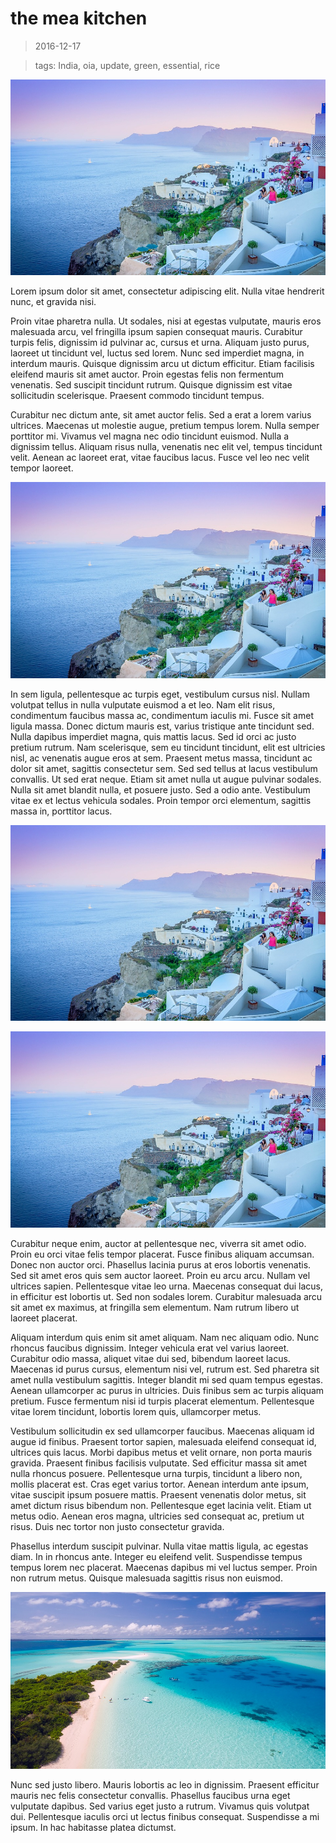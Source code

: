 the mea kitchen
====

> 2016-12-17

> tags: India, oia, update, green, essential, rice

![oia](./oia.jpg)

Lorem ipsum dolor sit amet, consectetur adipiscing elit. Nulla vitae hendrerit nunc, et gravida nisi.


Proin vitae pharetra nulla. Ut sodales, nisi at egestas vulputate, mauris eros malesuada arcu, vel fringilla ipsum sapien consequat mauris. Curabitur turpis felis, dignissim id pulvinar ac, cursus et urna. Aliquam justo purus, laoreet ut tincidunt vel, luctus sed lorem. Nunc sed imperdiet magna, in interdum mauris. Quisque dignissim arcu ut dictum efficitur. Etiam facilisis eleifend mauris sit amet auctor. Proin egestas felis non fermentum venenatis. Sed suscipit tincidunt rutrum. Quisque dignissim est vitae sollicitudin scelerisque. Praesent commodo tincidunt tempus.

Curabitur nec dictum ante, sit amet auctor felis. Sed a erat a lorem varius ultrices. Maecenas ut molestie augue, pretium tempus lorem. Nulla semper porttitor mi. Vivamus vel magna nec odio tincidunt euismod. Nulla a dignissim tellus. Aliquam risus nulla, venenatis nec elit vel, tempus tincidunt velit. Aenean ac laoreet erat, vitae faucibus lacus. Fusce vel leo nec velit tempor laoreet.

![oia](./oia.jpg)

In sem ligula, pellentesque ac turpis eget, vestibulum cursus nisl. Nullam volutpat tellus in nulla vulputate euismod a et leo. Nam elit risus, condimentum faucibus massa ac, condimentum iaculis mi. Fusce sit amet ligula massa. Donec dictum mauris est, varius tristique ante tincidunt sed. Nulla dapibus imperdiet magna, quis mattis lacus. Sed id orci ac justo pretium rutrum. Nam scelerisque, sem eu tincidunt tincidunt, elit est ultricies nisl, ac venenatis augue eros at sem. Praesent metus massa, tincidunt ac dolor sit amet, sagittis consectetur sem. Sed sed tellus at lacus vestibulum convallis. Ut sed erat neque. Etiam sit amet nulla ut augue pulvinar sodales. Nulla sit amet blandit nulla, et posuere justo. Sed a odio ante. Vestibulum vitae ex et lectus vehicula sodales. Proin tempor orci elementum, sagittis massa in, porttitor lacus.

![oia](./oia.jpg)

![oia](./oia.jpg)

Curabitur neque enim, auctor at pellentesque nec, viverra sit amet odio. Proin eu orci vitae felis tempor placerat. Fusce finibus aliquam accumsan. Donec non auctor orci. Phasellus lacinia purus at eros lobortis venenatis. Sed sit amet eros quis sem auctor laoreet. Proin eu arcu arcu. Nullam vel ultrices sapien. Pellentesque vitae leo urna. Maecenas consequat dui lacus, in efficitur est lobortis ut. Sed non sodales lorem. Curabitur malesuada arcu sit amet ex maximus, at fringilla sem elementum. Nam rutrum libero ut laoreet placerat.

Aliquam interdum quis enim sit amet aliquam. Nam nec aliquam odio. Nunc rhoncus faucibus dignissim. Integer vehicula erat vel varius laoreet. Curabitur odio massa, aliquet vitae dui sed, bibendum laoreet lacus. Maecenas id purus cursus, elementum nisi vel, rutrum est. Sed pharetra sit amet nulla vestibulum sagittis. Integer blandit mi sed quam tempus egestas. Aenean ullamcorper ac purus in ultricies. Duis finibus sem ac turpis aliquam pretium. Fusce fermentum nisi id turpis placerat elementum. Pellentesque vitae lorem tincidunt, lobortis lorem quis, ullamcorper metus.

Vestibulum sollicitudin ex sed ullamcorper faucibus. Maecenas aliquam id augue id finibus. Praesent tortor sapien, malesuada eleifend consequat id, ultrices quis lacus. Morbi dapibus metus et velit ornare, non porta mauris gravida. Praesent finibus facilisis vulputate. Sed efficitur massa sit amet nulla rhoncus posuere. Pellentesque urna turpis, tincidunt a libero non, mollis placerat est. Cras eget varius tortor. Aenean interdum ante ipsum, vitae suscipit ipsum posuere mattis. Praesent venenatis dolor metus, sit amet dictum risus bibendum non. Pellentesque eget lacinia velit. Etiam ut metus odio. Aenean eros magna, ultricies sed consequat ac, pretium ut risus. Duis nec tortor non justo consectetur gravida.

Phasellus interdum suscipit pulvinar. Nulla vitae mattis ligula, ac egestas diam. In in rhoncus ante. Integer eu eleifend velit. Suspendisse tempus tempus lorem nec placerat. Maecenas dapibus mi vel luctus semper. Proin non rutrum metus. Quisque malesuada sagittis risus non euismod.

![mald](./mald.jpg)

Nunc sed justo libero. Mauris lobortis ac leo in dignissim. Praesent efficitur mauris nec felis consectetur convallis. Phasellus faucibus urna eget vulputate dapibus. Sed varius eget justo a rutrum. Vivamus quis volutpat dui. Pellentesque iaculis orci ut lectus finibus consequat. Suspendisse a mi ipsum. In hac habitasse platea dictumst.

